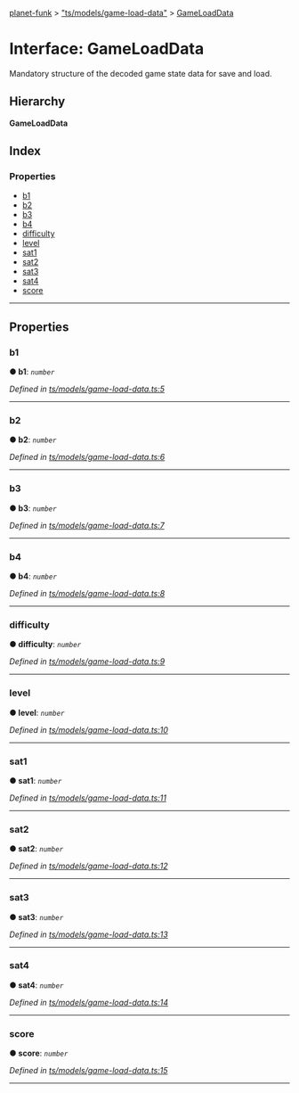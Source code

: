 [planet-funk](../README.md) > ["ts/models/game-load-data"](../modules/_ts_models_game_load_data_.md) > [GameLoadData](../interfaces/_ts_models_game_load_data_.gameloaddata.md)

# Interface: GameLoadData

Mandatory structure of the decoded game state data for save and load.

## Hierarchy

**GameLoadData**

## Index

### Properties

* [b1](_ts_models_game_load_data_.gameloaddata.md#b1)
* [b2](_ts_models_game_load_data_.gameloaddata.md#b2)
* [b3](_ts_models_game_load_data_.gameloaddata.md#b3)
* [b4](_ts_models_game_load_data_.gameloaddata.md#b4)
* [difficulty](_ts_models_game_load_data_.gameloaddata.md#difficulty)
* [level](_ts_models_game_load_data_.gameloaddata.md#level)
* [sat1](_ts_models_game_load_data_.gameloaddata.md#sat1)
* [sat2](_ts_models_game_load_data_.gameloaddata.md#sat2)
* [sat3](_ts_models_game_load_data_.gameloaddata.md#sat3)
* [sat4](_ts_models_game_load_data_.gameloaddata.md#sat4)
* [score](_ts_models_game_load_data_.gameloaddata.md#score)

---

## Properties

<a id="b1"></a>

###  b1

**● b1**: *`number`*

*Defined in [ts/models/game-load-data.ts:5](https://github.com/WilliamRADFunk/planet-funk/blob/b15270a/src/ts/models/game-load-data.ts#L5)*

___
<a id="b2"></a>

###  b2

**● b2**: *`number`*

*Defined in [ts/models/game-load-data.ts:6](https://github.com/WilliamRADFunk/planet-funk/blob/b15270a/src/ts/models/game-load-data.ts#L6)*

___
<a id="b3"></a>

###  b3

**● b3**: *`number`*

*Defined in [ts/models/game-load-data.ts:7](https://github.com/WilliamRADFunk/planet-funk/blob/b15270a/src/ts/models/game-load-data.ts#L7)*

___
<a id="b4"></a>

###  b4

**● b4**: *`number`*

*Defined in [ts/models/game-load-data.ts:8](https://github.com/WilliamRADFunk/planet-funk/blob/b15270a/src/ts/models/game-load-data.ts#L8)*

___
<a id="difficulty"></a>

###  difficulty

**● difficulty**: *`number`*

*Defined in [ts/models/game-load-data.ts:9](https://github.com/WilliamRADFunk/planet-funk/blob/b15270a/src/ts/models/game-load-data.ts#L9)*

___
<a id="level"></a>

###  level

**● level**: *`number`*

*Defined in [ts/models/game-load-data.ts:10](https://github.com/WilliamRADFunk/planet-funk/blob/b15270a/src/ts/models/game-load-data.ts#L10)*

___
<a id="sat1"></a>

###  sat1

**● sat1**: *`number`*

*Defined in [ts/models/game-load-data.ts:11](https://github.com/WilliamRADFunk/planet-funk/blob/b15270a/src/ts/models/game-load-data.ts#L11)*

___
<a id="sat2"></a>

###  sat2

**● sat2**: *`number`*

*Defined in [ts/models/game-load-data.ts:12](https://github.com/WilliamRADFunk/planet-funk/blob/b15270a/src/ts/models/game-load-data.ts#L12)*

___
<a id="sat3"></a>

###  sat3

**● sat3**: *`number`*

*Defined in [ts/models/game-load-data.ts:13](https://github.com/WilliamRADFunk/planet-funk/blob/b15270a/src/ts/models/game-load-data.ts#L13)*

___
<a id="sat4"></a>

###  sat4

**● sat4**: *`number`*

*Defined in [ts/models/game-load-data.ts:14](https://github.com/WilliamRADFunk/planet-funk/blob/b15270a/src/ts/models/game-load-data.ts#L14)*

___
<a id="score"></a>

###  score

**● score**: *`number`*

*Defined in [ts/models/game-load-data.ts:15](https://github.com/WilliamRADFunk/planet-funk/blob/b15270a/src/ts/models/game-load-data.ts#L15)*

___


